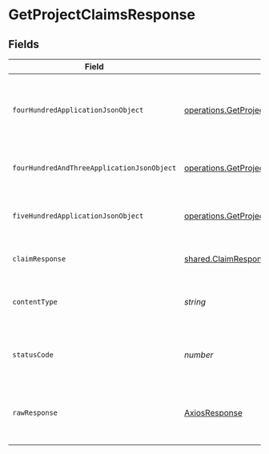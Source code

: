 # GetProjectClaimsResponse


## Fields

| Field                                                                                                                                                           | Type                                                                                                                                                            | Required                                                                                                                                                        | Description                                                                                                                                                     |
| --------------------------------------------------------------------------------------------------------------------------------------------------------------- | --------------------------------------------------------------------------------------------------------------------------------------------------------------- | --------------------------------------------------------------------------------------------------------------------------------------------------------------- | --------------------------------------------------------------------------------------------------------------------------------------------------------------- |
| `fourHundredApplicationJsonObject`                                                                                                                              | [operations.GetProjectClaimsResponseBody](../../../sdk/models/operations/getprojectclaimsresponsebody.md)                                                       | :heavy_minus_sign:                                                                                                                                              | The request is malformed (e.g, a given path parameter is invalid)<br/>                                                                                          |
| `fourHundredAndThreeApplicationJsonObject`                                                                                                                      | [operations.GetProjectClaimsOIDCTokenManagementResponseBody](../../../sdk/models/operations/getprojectclaimsoidctokenmanagementresponsebody.md)                 | :heavy_minus_sign:                                                                                                                                              | The user is forbidden from making this request<br/>                                                                                                             |
| `fiveHundredApplicationJsonObject`                                                                                                                              | [operations.GetProjectClaimsOIDCTokenManagementResponseResponseBody](../../../sdk/models/operations/getprojectclaimsoidctokenmanagementresponseresponsebody.md) | :heavy_minus_sign:                                                                                                                                              | Something unexpected happened on the server.                                                                                                                    |
| `claimResponse`                                                                                                                                                 | [shared.ClaimResponse](../../../sdk/models/shared/claimresponse.md)                                                                                             | :heavy_minus_sign:                                                                                                                                              | Claims successfully fetched.                                                                                                                                    |
| `contentType`                                                                                                                                                   | *string*                                                                                                                                                        | :heavy_check_mark:                                                                                                                                              | HTTP response content type for this operation                                                                                                                   |
| `statusCode`                                                                                                                                                    | *number*                                                                                                                                                        | :heavy_check_mark:                                                                                                                                              | HTTP response status code for this operation                                                                                                                    |
| `rawResponse`                                                                                                                                                   | [AxiosResponse](https://axios-http.com/docs/res_schema)                                                                                                         | :heavy_check_mark:                                                                                                                                              | Raw HTTP response; suitable for custom response parsing                                                                                                         |